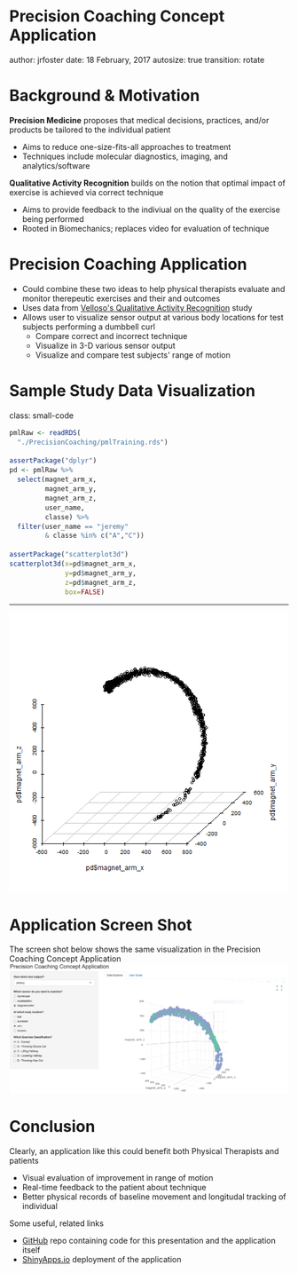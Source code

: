<style>
.small-code pre code {
  font-size: 1em;
}
.reveal h1, .reveal h2, .reveal h3 {
  word-wrap: normal;
  -moz-hyphens: none;
}
</style>

Precision Coaching Concept Application
========================================================
author: jrfoster
date: 18 February, 2017
autosize: true
transition: rotate



Background & Motivation
========================================================

<b>Precision Medicine</b> proposes that medical decisions, practices, and/or products be tailored to the individual patient
  - Aims to reduce one-size-fits-all approaches to treatment
  - Techniques include molecular diagnostics, imaging, and analytics/software

<b>Qualitative Activity Recognition</b> builds on the notion that optimal impact of exercise is achieved via correct technique
  - Aims to provide feedback to the indiviual on the quality of the exercise being performed
  - Rooted in Biomechanics; replaces video for evaluation of technique

Precision Coaching Application
========================================================
- Could combine these two ideas to help physical therapists evaluate and monitor therepeutic exercises and their and outcomes
- Uses data from <a href="https://eduardovelloso.files.wordpress.com/2011/06/main.pdf">Velloso's Qualitative Activity Recognition</a> study
- Allows user to visualize sensor output at various body locations for test subjects performing a dumbbell curl
  - Compare correct and incorrect technique
  - Visualize in 3-D various sensor output
  - Visualize and compare test subjects' range of motion

Sample Study Data Visualization
========================================================
class: small-code


```r
pmlRaw <- readRDS(
  "./PrecisionCoaching/pmlTraining.rds")

assertPackage("dplyr")
pd <- pmlRaw %>%
  select(magnet_arm_x, 
         magnet_arm_y, 
         magnet_arm_z, 
         user_name, 
         classe) %>%
  filter(user_name == "jeremy" 
         & classe %in% c("A","C"))

assertPackage("scatterplot3d")
scatterplot3d(x=pd$magnet_arm_x, 
              y=pd$magnet_arm_y, 
              z=pd$magnet_arm_z, 
              box=FALSE)
```
***
![plot of chunk scatterplot](presentation-figure/scatterplot-1.png)

Application Screen Shot
========================================================
The screen shot below shows the same visualization in the Precision Coaching Concept Application
![PCA Screenshot](./capture.png)

Conclusion
========================================================

Clearly, an application like this could benefit both Physical Therapists and patients
- Visual evaluation of improvement in range of motion
- Real-time feedback to the patient about technique
- Better physical records of baseline movement and longitudal tracking of individual

Some useful, related links
- <a href="https://github.com/jrfoster/ddpProject" target="_blank">GitHub</a> repo containing code for this presentation and the application itself
- <a href="https://jrfoster.shinyapps.io/PrecisionCoaching/" target="_blank">ShinyApps.io</a> deployment of the application

